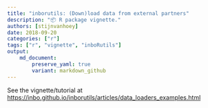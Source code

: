 ```yaml
---
title: "inborutils: (Down)load data from external partners"
description: "📦 R package vignette."
authors: [stijnvanhoey]
date: 2018-09-20
categories: ["r"]
tags: ["r", "vignette", "inboRutils"]
output: 
    md_document:
        preserve_yaml: true
        variant: markdown_github
---
```


See the vignette/tutorial at <https://inbo.github.io/inborutils/articles/data_loaders_examples.html>
